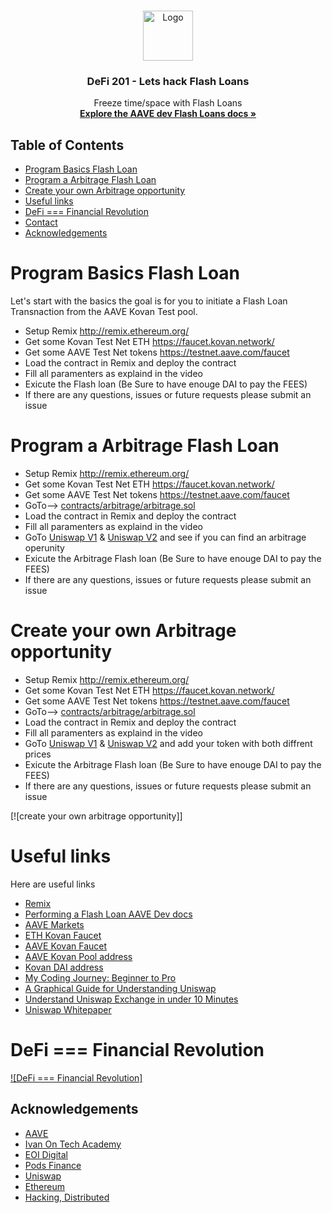 <!-- PROJECT LOGO -->
<br />
<p align="center">
  <a href="#Program-Basics-Flash-Loan">
    <img src="https://encrypted-tbn0.gstatic.com/images?q=tbn:ANd9GcQpfQVLbjfGPX5Cl-DaRe0WE-ZqQycN-l_Vz-9m0RGU4w-9UBSV_A&s" alt="Logo" width="80" height="80">
  </a>
  <h3 align="center">DeFi 201 - Lets hack Flash Loans</h3>
  <p align="center">
    Freeze time/space with Flash Loans
    <br />
    <a href="https://docs.aave.com/developers/tutorials/performing-a-flash-loan"><strong>Explore the AAVE dev Flash Loans docs »</strong></a>
    <br />
  </p>
</p>



<!-- TABLE OF CONTENTS -->
## Table of Contents
* [Program Basics Flash Loan](#Program-Basics-Flash-Loan)
* [Program a Arbitrage Flash Loan](#Program-Basics-Flash-Loan)
* [Create your own Arbitrage opportunity](#Program-Basics-Flash-Loan)
* [Useful links](#Useful-links)
* [DeFi === Financial Revolution](#Program-Basics-Flash-Loan)
* [Contact](#Program-Basics-Flash-Loan)
* [Acknowledgements](#Program-Basics-Flash-Loan)

<!-- Program Basics Flash Loan -->
# Program Basics Flash Loan
Let's start with the basics the goal is for you to initiate a Flash Loan Transnaction from the AAVE Kovan Test pool.<br>
* Setup Remix http://remix.ethereum.org/
* Get some Kovan Test Net ETH https://faucet.kovan.network/
* Get some AAVE Test Net tokens https://testnet.aave.com/faucet 
* Load the contract in Remix and deploy the contract
* Fill all paramenters as explaind in the video
* Exicute the Flash loan (Be Sure to have enouge DAI to pay the FEES)
* If there are any questions, issues or future requests please submit an issue

# Program a Arbitrage Flash Loan
* Setup Remix http://remix.ethereum.org/
* Get some Kovan Test Net ETH https://faucet.kovan.network/
* Get some AAVE Test Net tokens https://testnet.aave.com/faucet 
* GoTo--> <a href="https://github.com/Robsonsjre/FlashloanUsecases/tree/master/contracts/arbitrage">contracts/arbitrage/arbitrage.sol</a> 
* Load the contract in Remix and deploy the contract
* Fill all paramenters as explaind in the video
* GoTo <a href="https://kovan-uniswap.netlify.app/swap">Uniswap V1</a> & <a href="https://kovan-uniswap2.netlify.app/swap">Uniswap V2</a> and see if you can find an arbitrage operunity
* Exicute the Arbitrage Flash loan (Be Sure to have enouge DAI to pay the FEES)
* If there are any questions, issues or future requests please submit an issue

# Create your own Arbitrage opportunity
* Setup Remix http://remix.ethereum.org/
* Get some Kovan Test Net ETH https://faucet.kovan.network/
* Get some AAVE Test Net tokens https://testnet.aave.com/faucet 
* GoTo--> <a href="https://github.com/Robsonsjre/FlashloanUsecases/tree/master/contracts/arbitrage">contracts/arbitrage/arbitrage.sol</a> 
* Load the contract in Remix and deploy the contract
* Fill all paramenters as explaind in the video
* GoTo <a href="https://kovan-uniswap.netlify.app/swap">Uniswap V1</a> & <a href="https://kovan-uniswap2.netlify.app/swap">Uniswap V2</a> and add your token with both diffrent prices
* Exicute the Arbitrage Flash loan (Be Sure to have enouge DAI to pay the FEES)
* If there are any questions, issues or future requests please submit an issue

[![create your own arbitrage opportunity]]

# Useful links
Here are useful links
* [Remix](https://remix.ethereum.org/)
* [Performing a Flash Loan AAVE Dev docs](https://docs.aave.com/developers/tutorials/performing-a-flash-loan)
* [AAVE Markets](https://docs.aave.com/developers/deployed-contracts/deployed-contract-instances)
* [ETH Kovan Faucet](https://faucet.kovan.network/)
* [AAVE Kovan Faucet](https://testnet.aave.com/faucet)
* [AAVE Kovan Pool address](https://kovan.etherscan.io/address/0x95d1189ed88b380e319df73ff00e479fcc4cfa45)
* [Kovan DAI address](https://kovan.etherscan.io/address/0xFf795577d9AC8bD7D90Ee22b6C1703490b6512FD)
* [My Coding Journey: Beginner to Pro](https://forum.openzeppelin.com/t/my-coding-journey-beginner-to-pro/2390)
* [A Graphical Guide for Understanding Uniswap](https://docs.ethhub.io/guides/graphical-guide-for-understanding-uniswap/)
* [Understand Uniswap Exchange in under 10 Minutes](https://www.youtube.com/watch?v=rlkizdfY0vo)
* [Uniswap Whitepaper](https://hackmd.io/@Uniswap/HJ9jLsfTz#%F0%9F%A6%84-Uniswap-Whitepaper)


<!-- DeFi === Financial Revolution -->
# DeFi === Financial Revolution
[![DeFi === Financial Revolution]](https://academy.ivanontech.com/a/27786/UHnVvoMT)


<!-- ACKNOWLEDGEMENTS -->
## Acknowledgements
* [AAVE](https://aave.com/)
* [Ivan On Tech Academy](https://academy.ivanontech.com/a/27786/UHnVvoMT)
* [EOI Digital](https://www.eoi.digital/)
* [Pods Finance](https://pods.finance/)
* [Uniswap](https://uniswap.org/)
* [Ethereum](https://ethereum.org/)
* [Hacking, Distributed](https://hackingdistributed.com/2020/03/11/flash-loans/)


